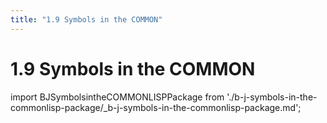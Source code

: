 ```yaml
---
title: "1.9 Symbols in the COMMON"
---
```


# 1.9 Symbols in the COMMON

import BJSymbolsintheCOMMONLISPPackage from './b-j-symbols-in-the-commonlisp-package/_b-j-symbols-in-the-commonlisp-package.md';

<BJSymbolsintheCOMMONLISPPackage />

